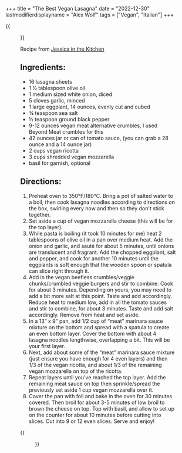 +++
title = "The Best Vegan Lasagna"
date = "2022-12-30"
lastmodifierdisplayname = "Alex Wolf"
tags = ["Vegan", "Italian"]
+++

{{<figure src="/images/Vegan-Lasagna-16.jpg">}}

Recipe from [Jessica in the Kitchen](https://jessicainthekitchen.com/best-vegan-lasagna-recipe/#recipe)    

## Ingredients:
* 16 lasagna sheets
* 1 ½ tablespoon olive oil
* 1 medium sized white onion, diced
* 5 cloves garlic, minced
* 1 large eggplant, 14 ounces, evenly cut and cubed
* ¾ teaspoon sea salt
* ½ teaspoon ground black pepper
* 9-12 ounces vegan meat alternative crumbles, I used Beyond Meat crumbles for this
* 42 ounces jar or can of tomato sauce, (you can grab a 28 ounce and a 14 ounce jar)
* 2 cups vegan ricotta
* 3 cups shredded vegan mozzarella
* basil for garnish, optional

## Directions:

1. Preheat oven to 350°F/180°C. Bring a pot of salted water to a boil, then cook lasagna noodles according to directions on the box, swirling every now and then so they don't stick together.
1. Set aside a cup of vegan mozzarella cheese (this will be for the top layer).
1. While pasta is boiling (it took 10 minutes for me) heat 2 tablespoons of olive oil in a pan over medium heat. Add the onion and garlic, and sauté for about 5 minutes, until onions are translucent and fragrant. Add the chopped eggplant, salt and pepper, and cook for another 10 minutes until the eggplants is soft enough that the wooden spoon or spatula can slice right through it.
1. Add in the vegan beefless crumbles/veggie chunks/crumbled veggie burgers and stir to combine. Cook for about 3 minutes. Depending on yours, you may need to add a bit more salt at this point. Taste and add accordingly. Reduce heat to medium low, add in all the tomato sauces and stir to combine, for about 3 minutes. Taste and add salt accordingly. Remove from heat and set aside.
1. In a 13” x 9” pan, add 1/2 cup of “meat” marinara sauce mixture on the bottom and spread with a spatula to create an even bottom layer. Cover the bottom with about 4 lasagna noodles lengthwise, overlapping a bit. This will be your first layer.
1. Next, add about some of the “meat” marinara sauce mixture (just ensure you have enough for 4 even layers) and then 1/3 of the vegan ricotta, and about 1/3 of the remaining vegan mozzarella on top of the ricotta.
1. Repeat layers until you’ve reached the top layer. Add the remaining meat sauce on top then sprinkle/spread the previously set aside 1 cup vegan mozzarella over it.
1. Cover the pan with foil and bake in the oven for 30 minutes covered. Then broil for about 3-5 minutes of low broil to brown the cheese on top. Top with basil, and allow to set up on the counter for about 10 minutes before cutting into slices. Cut into 9 or 12 even slices. Serve and enjoy!

{{<figure src="/images/Vegan-Lasagna-16.jpg">}}